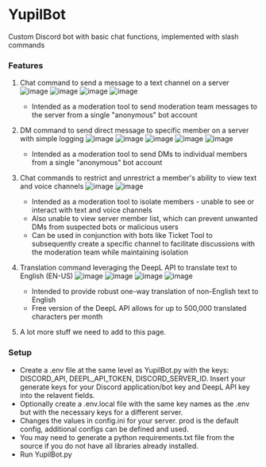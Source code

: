 # YupilBot
Custom Discord bot with basic chat functions, implemented with slash commands

### Features
1. Chat command to send a message to a text channel on a server
   ![image](https://github.com/mumochi/YupilBot/assets/149116223/87c1b4fc-fd62-4d7a-b4e0-8a9a486cfc38)
   ![image](https://github.com/mumochi/YupilBot/assets/149116223/a0549c50-7d30-45d6-8468-b2168f7eebf2)
   ![image](https://github.com/mumochi/YupilBot/assets/149116223/2f3a1a3b-c48a-47dc-8909-44498ff0dfcb)
   ![image](https://github.com/mumochi/YupilBot/assets/149116223/1601086b-3679-4bef-94b9-53a03e851c8b)
   * Intended as a moderation tool to send moderation team messages to the server from a single "anonymous" bot account

2. DM command to send direct message to specific member on a server with simple logging
  ![image](https://github.com/mumochi/YupilBot/assets/149116223/ad259bb6-4583-48a9-b0ac-74558a374864)
  ![image](https://github.com/mumochi/YupilBot/assets/149116223/5c502121-ebf7-465e-b1b5-69bfc18df29f)
  ![image](https://github.com/mumochi/YupilBot/assets/149116223/452ff24f-356b-4f1b-b93f-96585221583d)
  ![image](https://github.com/mumochi/YupilBot/assets/149116223/c14132a6-4911-4252-a41b-9b8f7c9dfbbf)
  ![image](https://github.com/mumochi/YupilBot/assets/149116223/6cd7adc4-409a-40ae-9ebd-05a0d6aaa678)
   * Intended as a moderation tool to send DMs to individual members from a single "anonymous" bot account

3. Chat commands to restrict and unrestrict a member's ability to view text and voice channels
   ![image](https://github.com/mumochi/YupilBot/assets/149116223/9d82a559-1339-4d71-8ee6-9f5c04a51ec6)
   ![image](https://github.com/mumochi/YupilBot/assets/149116223/29b56e2d-b74f-4f17-b121-a628ad0386e0)
   * Intended as a moderation tool to isolate members - unable to see or interact with text and voice channels
   * Also unable to view server member list, which can prevent unwanted DMs from suspected bots or malicious users
   * Can be used in conjunction with bots like Ticket Tool to subsequently create a specific channel
     to facilitate discussions with the moderation team while maintaining isolation

4. Translation command leveraging the DeepL API to translate text to English (EN-US)
   ![image](https://github.com/mumochi/YupilBot/assets/149116223/0db815c5-38f6-4ccb-8b8a-450bed30d8ff)
   ![image](https://github.com/mumochi/YupilBot/assets/149116223/2525d983-93c9-49df-bda4-902be6c42bd6)
   ![image](https://github.com/mumochi/YupilBot/assets/149116223/9cb33fb2-3b49-4ff2-bb03-915dd420a2d1)
   ![image](https://github.com/mumochi/YupilBot/assets/149116223/63654aa2-119f-4d76-a2c3-4f170c24cb62)
   * Intended to provide robust one-way translation of non-English text to English
   * Free version of the DeepL API allows for up to 500,000 translated characters per month
5. A lot more stuff we need to add to this page.



### Setup
* Create a .env file at the same level as YupilBot.py with the keys: DISCORD_API, DEEPL_API_TOKEN, DISCORD_SERVER_ID. Insert your generate keys for your Discord application/bot key and DeepL API key into the relavent fields.
* Optionally create a .env.local file with the same key names as the .env but with the necessary keys for a different server.
* Changes the values in config.ini for your server. prod is the default config, additional configs can be defined and used.
* You may need to generate a python requirements.txt file from the source if you do not have all libraries already installed.
* Run YupilBot.py
